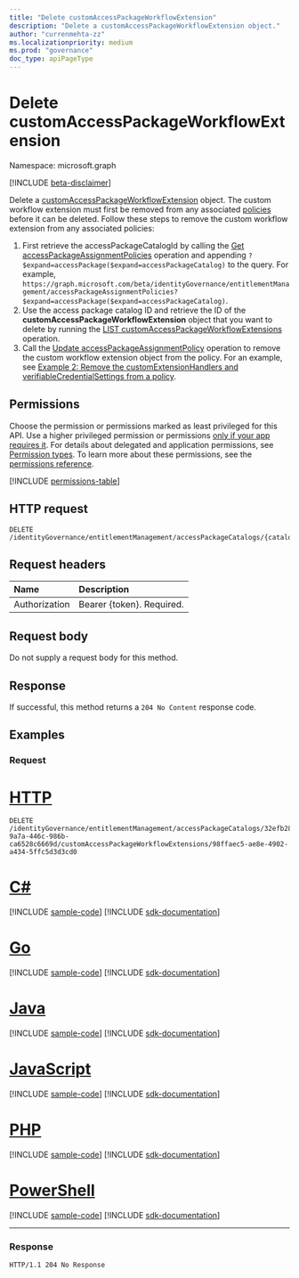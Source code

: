 ```yaml
---
title: "Delete customAccessPackageWorkflowExtension"
description: "Delete a customAccessPackageWorkflowExtension object."
author: "currenmehta-zz"
ms.localizationpriority: medium
ms.prod: "governance"
doc_type: apiPageType
---
```


# Delete customAccessPackageWorkflowExtension
Namespace: microsoft.graph

[!INCLUDE [beta-disclaimer](../../includes/beta-disclaimer.md)]

Delete a [customAccessPackageWorkflowExtension](../resources/customaccesspackageworkflowextension.md) object. The custom workflow extension must first be removed from any associated [policies](../resources/accesspackageassignmentpolicy.md) before it can be deleted. Follow these steps to remove the custom workflow extension from any associated policies:
1. First retrieve the accessPackageCatalogId by calling the [Get accessPackageAssignmentPolicies](accesspackageassignmentpolicy-get.md) operation and appending `?$expand=accessPackage($expand=accessPackageCatalog)` to the query. For example, `https://graph.microsoft.com/beta/identityGovernance/entitlementManagement/accessPackageAssignmentPolicies?$expand=accessPackage($expand=accessPackageCatalog)`.
2. Use the access package catalog ID and retrieve the ID of the **customAccessPackageWorkflowExtension** object that you want to delete by running the [LIST customAccessPackageWorkflowExtensions](accesspackagecatalog-list-customaccesspackageworkflowextensions.md) operation.
3. Call the [Update accessPackageAssignmentPolicy](accesspackageassignmentpolicy-update.md) operation to remove the custom workflow extension object from the policy. For an example, see [Example 2: Remove the customExtensionHandlers and verifiableCredentialSettings from a policy](accesspackageassignmentpolicy-update.md#example-2-remove-the-customextensionhandlers-and-verifiablecredentialsettings-from-a-policy).

## Permissions
Choose the permission or permissions marked as least privileged for this API. Use a higher privileged permission or permissions [only if your app requires it](/graph/permissions-overview#best-practices-for-using-microsoft-graph-permissions). For details about delegated and application permissions, see [Permission types](/graph/permissions-overview#permission-types). To learn more about these permissions, see the [permissions reference](/graph/permissions-reference).

<!-- { "blockType": "permissions", "name": "customaccesspackageworkflowextension_delete" } -->
[!INCLUDE [permissions-table](../includes/permissions/customaccesspackageworkflowextension-delete-permissions.md)]

## HTTP request

<!-- {
  "blockType": "ignored"
}
-->
``` http
DELETE /identityGovernance/entitlementManagement/accessPackageCatalogs/{catalogId}/customAccessPackageWorkflowExtensions/{customAccessPackageWorkflowExtensionId}
```

## Request headers
|Name|Description|
|:---|:---|
|Authorization|Bearer {token}. Required.|

## Request body
Do not supply a request body for this method.

## Response

If successful, this method returns a `204 No Content` response code.

## Examples

### Request

# [HTTP](#tab/http)
<!-- {
  "blockType": "request",
  "name": "delete_customaccesspackageworkflowextension"
}
-->
``` http
DELETE /identityGovernance/entitlementManagement/accessPackageCatalogs/32efb28c-9a7a-446c-986b-ca6528c6669d/customAccessPackageWorkflowExtensions/98ffaec5-ae8e-4902-a434-5ffc5d3d3cd0
```

# [C#](#tab/csharp)
[!INCLUDE [sample-code](../includes/snippets/csharp/delete-customaccesspackageworkflowextension-csharp-snippets.md)]
[!INCLUDE [sdk-documentation](../includes/snippets/snippets-sdk-documentation-link.md)]

# [Go](#tab/go)
[!INCLUDE [sample-code](../includes/snippets/go/delete-customaccesspackageworkflowextension-go-snippets.md)]
[!INCLUDE [sdk-documentation](../includes/snippets/snippets-sdk-documentation-link.md)]

# [Java](#tab/java)
[!INCLUDE [sample-code](../includes/snippets/java/delete-customaccesspackageworkflowextension-java-snippets.md)]
[!INCLUDE [sdk-documentation](../includes/snippets/snippets-sdk-documentation-link.md)]

# [JavaScript](#tab/javascript)
[!INCLUDE [sample-code](../includes/snippets/javascript/delete-customaccesspackageworkflowextension-javascript-snippets.md)]
[!INCLUDE [sdk-documentation](../includes/snippets/snippets-sdk-documentation-link.md)]

# [PHP](#tab/php)
[!INCLUDE [sample-code](../includes/snippets/php/delete-customaccesspackageworkflowextension-php-snippets.md)]
[!INCLUDE [sdk-documentation](../includes/snippets/snippets-sdk-documentation-link.md)]

# [PowerShell](#tab/powershell)
[!INCLUDE [sample-code](../includes/snippets/powershell/delete-customaccesspackageworkflowextension-powershell-snippets.md)]
[!INCLUDE [sdk-documentation](../includes/snippets/snippets-sdk-documentation-link.md)]

---


### Response
<!-- {
  "blockType": "response",
  "truncated": true
}
-->
``` http
HTTP/1.1 204 No Response
```
